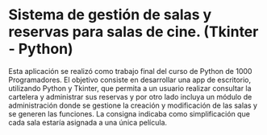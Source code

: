 # Sistema de gestión de salas y reservas para salas de cine. (Tkinter - Python)
Esta aplicación se realizó como trabajo final del curso de Python de 1000 Programadores. El objetivo consiste en desarrollar una app de escritorio, utilizando
Python y Tkinter, que permita a un usuario realizar consultar la cartelera y administrar sus reservas y por otro lado incluya un módulo de administración donde 
se gestione la creación y modificación de las salas y se generen las funciones. La consigna indicaba como simplificación que cada sala estaría asignada a una única
película.

